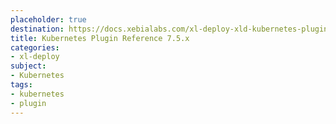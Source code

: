 ```yaml
---
placeholder: true
destination: https://docs.xebialabs.com/xl-deploy-xld-kubernetes-plugin/7.5.x/kubernetesPluginManual.html
title: Kubernetes Plugin Reference 7.5.x
categories:
- xl-deploy
subject:
- Kubernetes
tags:
- kubernetes
- plugin
---
```

